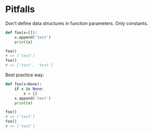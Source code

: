 # Pitfalls

Don't define data structures in function parameters. Only constants.

```python
def foo(x=[]):
    x.append('test')
    print(x)

foo()
# => ['test']
foo()
# => ['test', 'test']
```

Best practice way:

```python
def foo(x=None):
    if x is None:
        x = []
    x.append('test')
    print(x)

foo()
# => ['test']
foo()
# => ['test']
```

